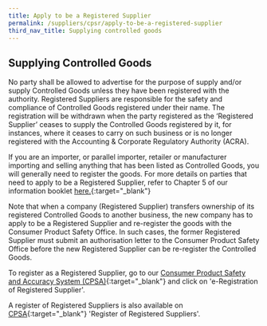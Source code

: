 ```yaml
---
title: Apply to be a Registered Supplier
permalink: /suppliers/cpsr/apply-to-be-a-registered-supplier
third_nav_title: Supplying controlled goods
---
```

## Supplying Controlled Goods
No party shall be allowed to advertise for the purpose of supply and/or supply Controlled Goods unless they have been registered with the authority. Registered Suppliers are responsible for the safety and compliance of Controlled Goods registered under their name. The registration will be withdrawn when the party registered as the ‘Registered Supplier’ ceases to supply the Controlled Goods registered by it, for instances, where it ceases to carry on such business or is no longer registered with the Accounting & Corporate Regulatory Authority (ACRA).

If you are an importer, or parallel importer, retailer or manufacturer importing and selling anything that has been listed as Controlled Goods, you will generally need to register the goods. For more details on parties that need to apply to be a Registered Supplier, refer to Chapter 5 of our information booklet <a href="/images/cpsr-resources/cps-info-booklet.pdf/">here.</a>{:target="_blank"}

Note that when a company (Registered Supplier) transfers ownership of its registered Controlled Goods to another business, the new company has to apply to be a Registered Supplier and re-register the goods with the Consumer Product Safety Office. In such cases, the former Registered Supplier must submit an authorisation letter to the Consumer Product Safety Office before the new Registered Supplier can be re-register the Controlled Goods.

To register as a Registered Supplier, go to our [Consumer Product Safety and Accuracy System (CPSA)](https://cpsa.enterprisesg.gov.sg/TotalAgility/Forms/custom/publicsite/login.html){:target="_blank"} and click on 'e-Registration of Registered Supplier'.

A register of Registered Suppliers is also available on [CPSA](https://cpsa.enterprisesg.gov.sg/TotalAgility/Forms/custom/publicsite/login.html){:target="_blank"} 'Register of Registered Suppliers'.

